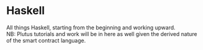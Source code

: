 # Haskell

All things Haskell, starting from the beginning and working upward. <br>
NB: Plutus tutorials and work will be in here as well given the derived nature of the smart contract language.
